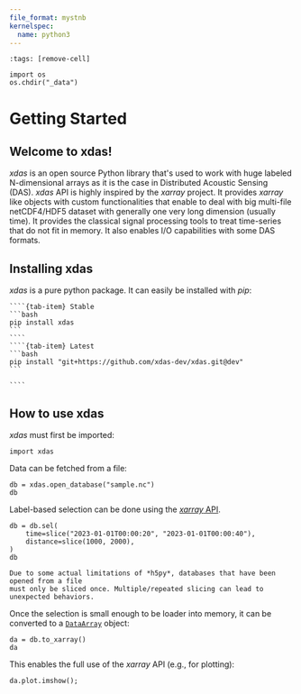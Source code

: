 ```yaml
---
file_format: mystnb
kernelspec:
  name: python3
---
```


```{code-cell}
:tags: [remove-cell]

import os
os.chdir("_data")
```

# Getting Started   

## Welcome to xdas!

*xdas* is an open source Python library that's used to work with huge labeled
N-dimensional arrays as it is the case in Distributed Acoustic Sensing (DAS). *xdas* API
is highly inspired by the *xarray* project. It provides *xarray* like objects with custom
functionalities that enable to deal with big multi-file netCDF4/HDF5 dataset with
generally one very long dimension (usually time). It provides the classical signal
processing tools to treat time-series that do not fit in memory. It also enables I/O
capabilities with some DAS formats.

## Installing xdas

*xdas* is a pure python package. It can easily be installed with *pip*:

`````{tab-set}
````{tab-item} Stable
```bash
pip install xdas
```
````
````{tab-item} Latest
```bash
pip install "git+https://github.com/xdas-dev/xdas.git@dev"
```

````
`````

## How to use xdas

*xdas* must first be imported:

```{code-cell}
import xdas
```

Data can be fetched from a file:

```{code-cell} 
db = xdas.open_database("sample.nc")
db
```

Label-based selection can be done using the [*xarray* API][xarray API].

```{code-cell}
db = db.sel(
    time=slice("2023-01-01T00:00:20", "2023-01-01T00:00:40"),
    distance=slice(1000, 2000),
)
db
```

```{warning}
Due to some actual limitations of *h5py*, databases that have been opened from a file 
must only be sliced once. Multiple/repeated slicing can lead to unexpected behaviors. 
```

Once the selection is small enough to be loader into memory, it can be converted to a
[`DataArray`][DataArray] object:

```{code-cell}
da = db.to_xarray()
da
```

This enables the full use of the *xarray* API (e.g., for plotting):

```{code-cell}
da.plot.imshow();
```

[xarray API]: <https://docs.xarray.dev/en/stable/user-guide/indexing.html>
[DataArray]: <https://docs.xarray.dev/en/stable/generated/xarray.DataArray.html#xarray.DataArray>